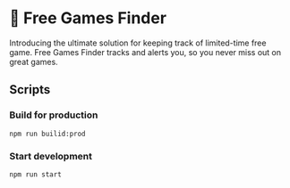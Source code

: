 # 🚀 Free Games Finder

Introducing the ultimate solution for keeping track of limited-time free game. Free Games Finder tracks and alerts you, so you never miss out on great games.

## Scripts

### Build for production

`npm run builid:prod`

### Start development

`npm run start`

